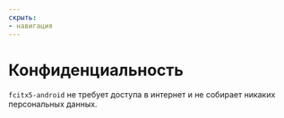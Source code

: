```yaml
---
скрыть:
- навигация
---
```


# Конфиденциальность

`fcitx5-android` не требует доступа в интернет и не собирает никаких персональных данных.
